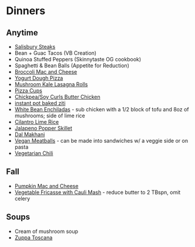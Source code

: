# Dinners

## Anytime
* [Salisbury Steaks](https://www.rabbitandwolves.com/vegan-lentil-salisbury-steak/)
* Bean + Guac Tacos (VB Creation)
* Quinoa Stuffed Peppers (Skinnytaste OG cookbook)
* Spaghetti & Bean Balls (Appetite for Reduction)
* [Broccoli Mac and Cheese](https://www.skinnytaste.com/skinny-baked-broccoli-macaroni-and/)
* [Yogurt Dough Pizza](https://www.skinnytaste.com/grilled-pizza/)
* [Mushroom Kale Lasagna Rolls](https://www.skinnytaste.com/mushroom-kale-lasagna-rolls/)
* [Pizza Cups](https://emilybites.com/2017/05/pizza-wonton-cups.html)
* [Chickpea/Soy Curls Butter Chicken](https://www.veganricha.com/instant-pot-vegan-butter-chicken/#wprm-recipe-container-19577)
* [instant pot baked ziti](https://www.skinnytaste.com/instant-pot-baked-ziti/)
* [White Bean Enchiladas](https://www.skinnytaste.com/chicken-and-white-bean-enchiladas-with/) - sub chicken with a 1/2 block of tofu and 8oz of mushrooms; side of lime rice
* [Cilantro Lime Rice](https://www.skinnytaste.com/chipotle-cilantro-lime-rice-4-pts/)
* [Jalapeno Popper Skillet](https://www.veganricha.com/jalapeno-popper-skillet/)
* [Dal Makhani](https://rainbowplantlife.com/vegan-dal-makhani/#recipe)
* [Vegan Meatballs](https://frommybowl.com/the-best-vegan-meatballs/) - can be made into sandwiches w/ a veggie side or on pasta
* [Vegetarian Chili](https://cookieandkate.com/vegetarian-chili-recipe/#tasty-recipes-23997-jump-target)

## Fall
* [Pumpkin Mac and Cheese](https://www.skinnytaste.com/pumpkin-mac-and-cheese-with-roasted-veggies/)
* [Vegetable Fricasse with Cauli Mash](https://www.rabbitandwolves.com/vegan-vegetable-fricassee-cauliflower-mash) - reduce butter to 2 TBspn, omit celery

## Soups
* Cream of mushroom soup
* [Zuppa Toscana](https://frommybowl.com/vegan-zuppa-toscana-olive-garden/)
